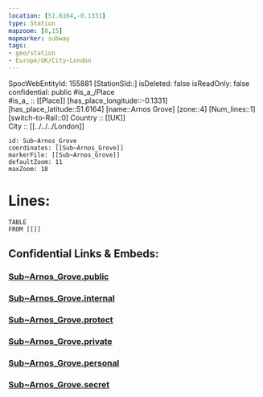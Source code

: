 ```yaml
---
location: [51.6164,-0.1331] 
type: Station 
mapzoom: [8,15] 
mapmarker: subway 
tags:
- geo/station
- Europe/UK/City~London
---
```

SpocWebEntityId: 155881
[StationSId::] 
isDeleted: false
isReadOnly: false
confidential: public
#is_a_/Place  
#is_a_ :: [[Place]] 
[has_place_longitude::-0.1331] 
[has_place_latitude::51.6164] 
[name::Arnos Grove] 
[zone::4] 
[Num_lines::1] 
[switch-to-Rail::0] 
Country :: [[UK]]  
City :: [[../../../London]]  


```leaflet
id: Sub~Arnos_Grove
coordinates: [[Sub~Arnos_Grove]] 
markerFile: [[Sub~Arnos_Grove]] 
defaultZoom: 11 
maxZoom: 18
```


# Lines: 
```dataview
TABLE 
FROM [[]] 
```


## Confidential Links & Embeds: 

### [Sub~Arnos_Grove.public](/_public/\Earth\Continent\Europe\Europe~North\UK\England\Regions~England\London,Greater\cities~GreaterLondon\Underground\StationSub~Arnos_Grove.public.md) 

### [Sub~Arnos_Grove.internal](/_internal/\Earth\Continent\Europe\Europe~North\UK\England\Regions~England\London,Greater\cities~GreaterLondon\Underground\StationSub~Arnos_Grove.internal.md) 

### [Sub~Arnos_Grove.protect](/_protect/\Earth\Continent\Europe\Europe~North\UK\England\Regions~England\London,Greater\cities~GreaterLondon\Underground\StationSub~Arnos_Grove.protect.md) 

### [Sub~Arnos_Grove.private](/_private/\Earth\Continent\Europe\Europe~North\UK\England\Regions~England\London,Greater\cities~GreaterLondon\Underground\StationSub~Arnos_Grove.private.md) 

### [Sub~Arnos_Grove.personal](/_personal/\Earth\Continent\Europe\Europe~North\UK\England\Regions~England\London,Greater\cities~GreaterLondon\Underground\StationSub~Arnos_Grove.personal.md) 

### [Sub~Arnos_Grove.secret](/_secret/\Earth\Continent\Europe\Europe~North\UK\England\Regions~England\London,Greater\cities~GreaterLondon\Underground\StationSub~Arnos_Grove.secret.md)

